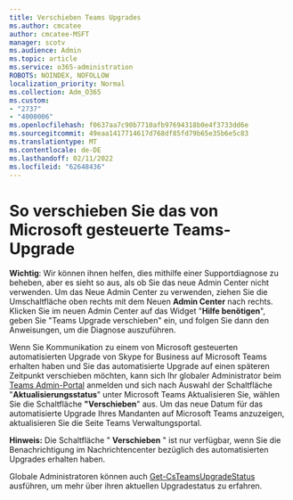 ```yaml
---
title: Verschieben Teams Upgrades
ms.author: cmcatee
author: cmcatee-MSFT
manager: scotv
ms.audience: Admin
ms.topic: article
ms.service: o365-administration
ROBOTS: NOINDEX, NOFOLLOW
localization_priority: Normal
ms.collection: Adm_O365
ms.custom:
- "2737"
- "4000006"
ms.openlocfilehash: f0637aa7c90b7710afb97694318b0e4f3733dd6e
ms.sourcegitcommit: 49eaa1417714617d768df85fd79b65e35b6e5c83
ms.translationtype: MT
ms.contentlocale: de-DE
ms.lasthandoff: 02/11/2022
ms.locfileid: "62648436"
---
```

# <a name="how-to-postpone-the-microsoft-driven-teams-upgrade"></a>So verschieben Sie das von Microsoft gesteuerte Teams-Upgrade

**Wichtig**: Wir können ihnen helfen, dies mithilfe einer Supportdiagnose zu beheben, aber es sieht so aus, als ob Sie das neue Admin Center nicht verwenden. Um das Neue Admin Center zu verwenden, ziehen Sie die Umschaltfläche oben rechts mit dem Neuen **Admin Center** nach rechts. Klicken Sie im neuen Admin Center auf das Widget "**Hilfe benötigen**", geben Sie "Teams Upgrade verschieben" ein, und folgen Sie dann den Anweisungen, um die Diagnose auszuführen.

Wenn Sie Kommunikation zu einem von Microsoft gesteuerten automatisierten Upgrade von Skype for Business auf Microsoft Teams erhalten haben und Sie das automatisierte Upgrade auf einen späteren Zeitpunkt verschieben möchten, kann sich Ihr globaler Administrator beim [Teams Admin-Portal](https://admin.teams.microsoft.com/dashboard) anmelden und sich nach Auswahl der Schaltfläche "**Aktualisierungsstatus**" unter Microsoft Teams  Aktualisieren Sie, wählen Sie die Schaltfläche **"Verschieben**" aus. Um das neue Datum für das automatisierte Upgrade Ihres Mandanten auf Microsoft Teams anzuzeigen, aktualisieren Sie die Seite Teams Verwaltungsportal.

**Hinweis:** Die Schaltfläche " **Verschieben** " ist nur verfügbar, wenn Sie die Benachrichtigung im Nachrichtencenter bezüglich des automatisierten Upgrades erhalten haben. 

Globale Administratoren können auch [Get-CsTeamsUpgradeStatus](https://docs.microsoft.com/powershell/module/skype/get-csteamsupgradestatus?view=skype-ps&preserve-view=true) ausführen, um mehr über ihren aktuellen Upgradestatus zu erfahren.
